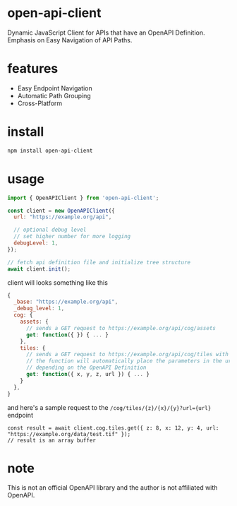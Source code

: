 # open-api-client
Dynamic JavaScript Client for APIs that have an OpenAPI Definition.  Emphasis on Easy Navigation of API Paths.

# features
- Easy Endpoint Navigation
- Automatic Path Grouping
- Cross-Platform

# install
```bash
npm install open-api-client
```

# usage
```js
import { OpenAPIClient } from 'open-api-client';

const client = new OpenAPIClient({
  url: "https://example.org/api",

  // optional debug level
  // set higher number for more logging
  debugLevel: 1,
});

// fetch api definition file and initialize tree structure
await client.init();
```
client will looks something like this
```js
{
  _base: "https://example.org/api",
  _debug_level: 1,
  cog: {
    assets: {
      // sends a GET request to https://example.org/api/cog/assets
      get: function({ }) { ... }
    },
    tiles: {
      // sends a GET request to https://example.org/api/cog/tiles with the provided parameters (x, y, z, and url)
      // the function will automatically place the parameters in the url path or as query params
      // depending on the OpenAPI Definition
      get: function({ x, y, z, url }) { ... }
    }
  },
}
```
and here's a sample request to the `/cog/tiles/{z}/{x}/{y}?url={url}` endpoint
```
const result = await client.cog.tiles.get({ z: 8, x: 12, y: 4, url: "https://example.org/data/test.tif" });
// result is an array buffer
```

# note
This is not an official OpenAPI library and the author is not affiliated with OpenAPI.
